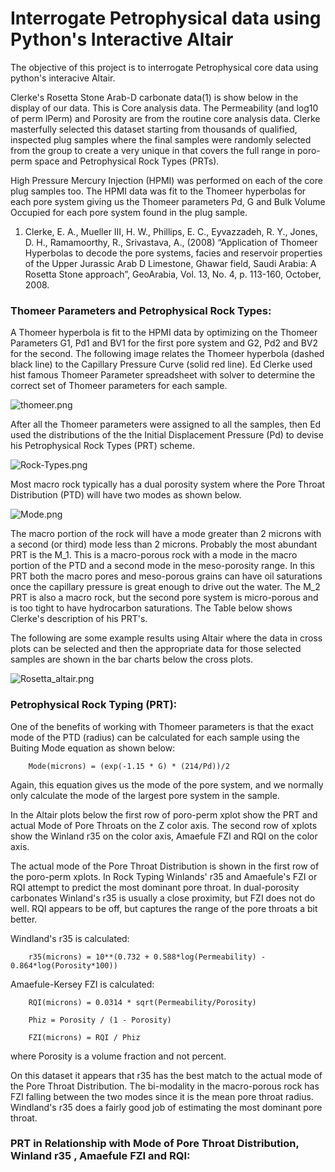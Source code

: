 # Interrogate Petrophysical data using Python's Interactive Altair
The objective of this project is to interrogate Petrophysical core data using python's interacive Altair. 

Clerke's Rosetta Stone Arab-D carbonate data(1) is show below in the display of our data. This is Core analysis data. The Permeability (and log10 of perm lPerm) and Porosity are from the routine core analysis data. Clerke masterfully selected this dataset starting from thousands of qualified, inspected plug samples where the final samples were randomly selected from the group to create a very unique in that covers the full range in poro-perm space and Petrophysical Rock Types (PRTs). 

High Pressure Mercury Injection (HPMI) was performed on each of the core plug samples too. The HPMI data was fit to the Thomeer hyperbolas for each pore system giving us the Thomeer parameters Pd, G and Bulk Volume Occupied for each pore system found in the plug sample.



1) Clerke, E. A., Mueller III, H. W., Phillips, E. C., Eyvazzadeh, R. Y., Jones, D. H., Ramamoorthy, R., Srivastava, A., (2008) “Application of Thomeer Hyperbolas to decode the pore systems, facies and reservoir properties of the Upper Jurassic Arab D Limestone, Ghawar field, Saudi Arabia: A Rosetta Stone approach”, GeoArabia, Vol. 13, No. 4, p. 113-160, October, 2008.


### Thomeer Parameters and Petrophysical Rock Types:

A Thomeer hyperbola is fit to the HPMI data by optimizing on the Thomeer Parameters G1, Pd1 and BV1 for the first pore system and G2, Pd2 and BV2 for the second. The following image relates the Thomeer hyperbola (dashed black line) to the Capillary Pressure Curve (solid red line). Ed Clerke used hist famous Thomeer Parameter spreadsheet with solver to determine the correct set of Thomeer parameters for each sample.  

![thomeer.png](attachment:thomeer.png)

After all the Thomeer parameters were assigned to all the samples, then Ed used the distributions of the the Initial Displacement Pressure (Pd) to devise his Petrophysical Rock Types (PRT) scheme. 

![Rock-Types.png](attachment:Rock-Types.png)

Most macro rock typically has a dual porosity system where the Pore Throat Distribution (PTD) will have two modes as shown below. 

![Mode.png](attachment:Mode.png)

The macro portion of the rock will have a mode greater than 2 microns with a second (or third) mode less than 2 microns. Probably the most abundant PRT is the M_1. This is a macro-porous rock with a mode in the macro portion of the PTD and a second mode in the meso-porosity range. In this PRT both the macro pores and meso-porous grains can have oil saturations once the capillary pressure is great enough to drive out the water. The M_2 PRT is also a macro rock, but the second pore system is micro-porous and is too tight to have hydrocarbon saturations. The Table below shows Clerke's description of his PRT's. 

The following are some example results using Altair where the data in cross plots can be selected and then the appropriate data for those selected samples are shown in the bar charts below the cross plots. 

![Rosetta_altair.png](attachment:Rosetta_altair.png)

### Petrophysical Rock Typing (PRT):

One of the benefits of working with Thomeer parameters is that the exact mode of the PTD (radius) can be calculated for each sample using the Buiting Mode equation as shown below:

        Mode(microns) = (exp(-1.15 * G) * (214/Pd))/2
        
Again, this equation gives us the mode of the pore system, and we normally only calculate the mode of the largest pore system in the sample. 

In the Altair plots below the first row of poro-perm xplot show the PRT and actual Mode of Pore Throats on the Z color axis. The second row of xplots show the Winland r35 on the color axis, Amaefule FZI and RQI on the color axis.

The actual mode of the Pore Throat Distribution is shown in the first row of the poro-perm xplots. In Rock Typing Winlands' r35 and Amaefule's FZI or RQI attempt to predict the most dominant pore throat. In dual-porosity carbonates Winland's r35 is usually a close proximity, but FZI does not do well. RQI appears to be off, but captures the range of the pore throats a bit better. 

Windland's r35 is calculated:

        r35(microns) = 10**(0.732 + 0.588*log(Permeability) - 0.864*log(Porosity*100))


Amaefule-Kersey FZI is calculated:

        RQI(microns) = 0.0314 * sqrt(Permeability/Porosity)
        
        Phiz = Porosity / (1 - Porosity)

        FZI(microns) = RQI / Phiz
    
where Porosity is a volume fraction and not percent. 

On this dataset it appears that r35 has the best match to the actual mode of the Pore Throat Distribution. The bi-modality in the macro-porous rock has FZI falling between the two modes since it is the mean pore throat radius. Windland's r35 does a fairly good job of estimating the most dominant pore throat. 


### PRT in Relationship with Mode of Pore Throat Distribution, Winland r35 , Amaefule FZI and RQI:


